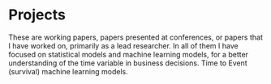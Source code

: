 # Projects
These are working papers, papers presented at conferences, or papers that I have worked on, primarily as a lead researcher.
In all of them I have focused on statistical models and machine learning models, for a better understanding of the time variable in business decisions. Time to Event (survival) machine learning models.
